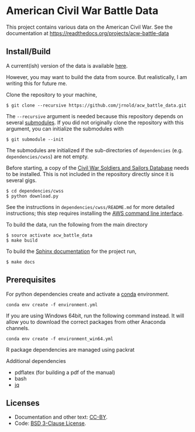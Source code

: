 # American Civil War Battle Data

This project contains various data on the American Civil War.
See the documentation at https://readthedocs.org/projects/acw-battle-data

## Install/Build

A current(ish) version of the data is available [here](http://acw-battle-data.readthedocs.io/en/latest/).

However, you may want to build the data from source. But realistically, I am writing this for future me.

Clone the repository to your machine,
```console
$ git clone --recursive https://github.com/jrnold/acw_battle_data.git
```
The `--recursive` argument is needed because this repository depends on several [submodules](https://git-scm.com/book/en/v2/Git-Tools-Submodules).
If you did not originally clone the repository with this argument, you can initialize
the submodules with
```console
$ git submodule --init
```
The submodules are initialized if the sub-directories of `dependencies` (e.g. `dependencies/cwss`) are not empty.

Before starting, a copy of the [Civil War Soldiers and Sailors Database](https://www.nps.gov/civilwar/soldiers-and-sailors-database.htm) needs to be installed. This is not included in the repository directly since it is several gigs.
```console
$ cd dependencies/cwss
$ python download.py
```
See the instructions in `dependencies/cwss/README.md` for more detailed instructions;
this step requires installing the [AWS command line interface](https://aws.amazon.com/cli/).

To build the data, run the following from the main directory
```shell
$ source activate acw_battle_data
$ make build
```

To build the [Sphinx documentation](http://www.sphinx-doc.org/en/stable/contents.html) for the project run,
```
$ make docs
```

## Prerequisites

For python dependencies create and activate a [conda](http://conda.pydata.org/docs/using/envs.html#create-a-separate-environment) environment.

```shell
conda env create -f environment.yml
```

If you are using Windows 64bit, run the following command instead. It will allow you to download the correct packages from other Anaconda channels.

```shell
conda env create -f environment_win64.yml
```

R package dependencies are managed using packrat

Additional dependencies

- pdflatex (for building a pdf of the manual)
- bash
- [jq](https://stedolan.github.io/jq/)


## Licenses

- Documentation and other text: [CC-BY](http://creativecommons.org/licenses/by/4.0/).
- Code: [BSD 3-Clause License](http://opensource.org/licenses/BSD-3-Clause).
